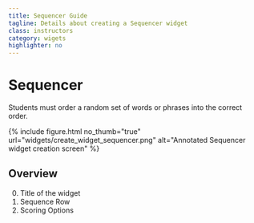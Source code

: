 ```yaml
---
title: Sequencer Guide
tagline: Details about creating a Sequencer widget
class: instructors
category: wigets
highlighter: no
---
```

# Sequencer
Students must order a random set of words or phrases into the correct order.

{% include figure.html
	no_thumb="true"
	url="widgets/create_widget_sequencer.png"
	alt="Annotated Sequencer widget creation screen"
%}


## Overview

0. Title of the widget
0. Sequence Row
0. Scoring Options
